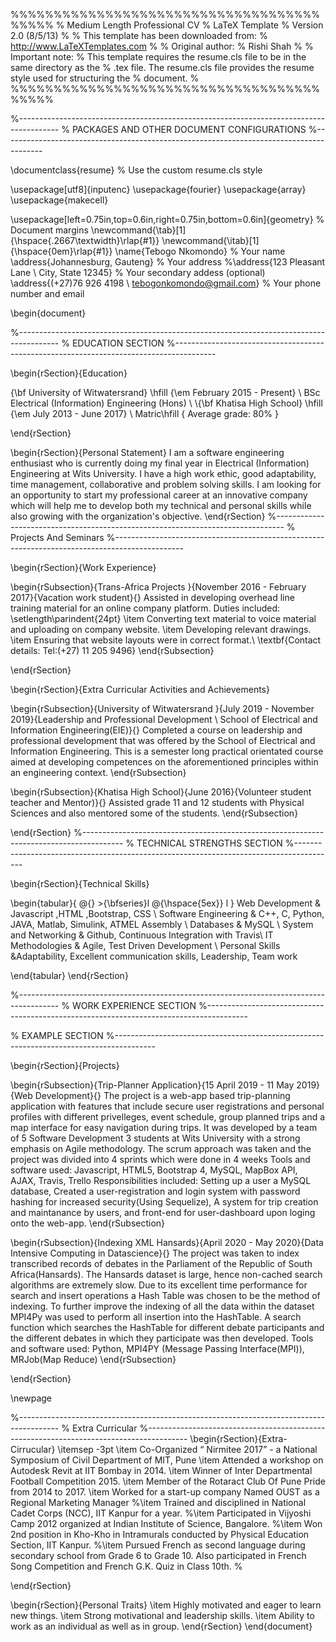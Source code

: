 <!-- 
TEBOGO NKOMONDO

FINAL YEAR ELECTRICAL(INFORMATION) ENGINEERING STUDENT

Johannesburg, Gauteng
076 926 4198
tebogonkomondo@gmail.com
linkedin.com/in/tebogo-nkomondo-091728ba

#=================================================================================

EDUCATION

University of Witwatersrand (Wits)                    2015 - 2020
BSc Electrical (Information) Engineering (Hons)


Khatisa High School                                   2010 - 2014
Grade 8 - 12 (Matric)

Average grade: 80%

#=================================================================================


WORK EXPERIENCE

Trans-Africa Projects                                 Nov 2016 - Feb 2017
Vacation work student.

Assisted in developing overhead line training material for an online company platform.

Duties included:

- Converting text material to voice material and uploading on company website.

- Developing relevant drawings.

- Ensuring that website layouts were in correct format.

Contact details:

Tel: +27 11 205 9496


#=================================================================================

EXTRA-CURRICULAR ACTIVITIES

University of Witwatersrand (School of EIE)                             July 2019 - Oct 2019
Engineering Leadership and Professional Development

Completed a course on leadership and professional development that was offered by the School of Electrical and Information Engineering. This is a semester long practical orientated course aimed at developing competences on the aforementioned principles within an engineering context.


Khatisa High School                                                      June 2016 - July 2017
Volunteer student teacher

Volunteered to assist grade 11 and 12 students get ahead in their work during the winter holidays while also offering motivation. Completed activities included teaching Physical Sciences and Mathematics. Assisted students in University application and also mentored some of the students.

#=================================================================================

SKILLS

WEB DEVELOPMENT

Javascript
HTML
Bootstrap
CSS

SOFTWARE DEVELOPMENT

C++ and C                                                                         
Python
NodeJS
JAVA
Matlab and Simulink
ATMEL Assembly
Data Intensive Computing for Datascience

DATABASES

MySQL

SYSTEM AND NETWORKING

Github
Continuous Integration with Travis
Trello

IT METHODOLOGIES

Agile
Test Driven Development

PERSONAL SKILLS

Adaptability
Excellent communication skills
Leadership
Team work

#=================================================================================

LANGUAGES

English
Xitsonga


#=================================================================================

HOBBIES

Gaming.
Sports (Soccer and Basketball) -->

%%%%%%%%%%%%%%%%%%%%%%%%%%%%%%%%%%%%%%%%%
% Medium Length Professional CV
% LaTeX Template
% Version 2.0 (8/5/13)
%
% This template has been downloaded from:
% http://www.LaTeXTemplates.com
%
% Original author:
% Rishi Shah 
%
% Important note:
% This template requires the resume.cls file to be in the same directory as the
% .tex file. The resume.cls file provides the resume style used for structuring the
% document.
%
%%%%%%%%%%%%%%%%%%%%%%%%%%%%%%%%%%%%%%%%%

%----------------------------------------------------------------------------------------
%	PACKAGES AND OTHER DOCUMENT CONFIGURATIONS
%----------------------------------------------------------------------------------------

\documentclass{resume} % Use the custom resume.cls style

\usepackage[utf8]{inputenc}
\usepackage{fourier} 
\usepackage{array}
\usepackage{makecell}

\usepackage[left=0.75in,top=0.6in,right=0.75in,bottom=0.6in]{geometry} % Document margins
\newcommand{\tab}[1]{\hspace{.2667\textwidth}\rlap{#1}}
\newcommand{\itab}[1]{\hspace{0em}\rlap{#1}}
\name{Tebogo Nkomondo} % Your name
\address{Johannesburg, Gauteng} % Your address
%\address{123 Pleasant Lane \\ City, State 12345} % Your secondary addess (optional)
\address{(+27)76 926 4198 \\ tebogonkomondo@gmail.com} % Your phone number and email

\begin{document}

%----------------------------------------------------------------------------------------
%	EDUCATION SECTION
%----------------------------------------------------------------------------------------

\begin{rSection}{Education}

{\bf University of Witwatersrand} \hfill {\em February 2015 - Present} 
\\ BSc Electrical (Information) Engineering (Hons)
\\ 
\\{\bf Khatisa High School} \hfill {\em July 2013 - June 2017} 
\\ Matric\hfill { Average grade: 80\% }

\end{rSection}

\begin{rSection}{Personal Statement}
I am a software engineering enthusiast who is currently doing my final year in Electrical (Information) Engineering at Wits University. I have a high work ethic, good adaptability, time management, collaborative and problem solving skills. I am looking for an opportunity to start my professional career at an innovative company which will help me to develop both my technical and personal skills while also growing with the organization's objective.
\end{rSection}
%--------------------------------------------------------------------------------
%    Projects And Seminars
%-----------------------------------------------------------------------------------------------

\begin{rSection}{Work Experience}

\begin{rSubsection}{Trans-Africa Projects }{November 2016 - February 2017}{Vacation work student}{}
 Assisted in developing overhead line training material for an online company platform. Duties included:
\setlength\parindent{24pt} \item Converting text material to voice material and uploading on company website.
\item Developing relevant drawings.
\item Ensuring that website layouts were in correct format.\\
 \textbf{Contact details: Tel:(+27) 11 205 9496}
\end{rSubsection}

\end{rSection}

\begin{rSection}{Extra Curricular Activities and Achievements}

\begin{rSubsection}{University of Witwatersrand }{July 2019 - November 2019}{Leadership and Professional Development \\ School of Electrical and Information Engineering(EIE)}{}
Completed a course on leadership and professional development that was offered by the School of Electrical and Information Engineering. This is a semester long practical orientated course aimed at developing competences on the aforementioned principles within an engineering context.
\end{rSubsection}

\begin{rSubsection}{Khatisa High School}{June 2016}{Volunteer student teacher and Mentor)}{}
Assisted grade 11 and 12 students with Physical Sciences and also mentored some of the students.
\end{rSubsection}

\end{rSection}
%----------------------------------------------------------------------------------------
%	TECHNICAL STRENGTHS SECTION
%----------------------------------------------------------------------------------------

\begin{rSection}{Technical Skills}

\begin{tabular}{ @{} >{\bfseries}l @{\hspace{5ex}} l }
Web Development  & Javascript ,HTML ,Bootstrap, CSS \\
Software Engineering  & C++, C, Python, JAVA, Matlab, Simulink, ATMEL Assembly \\
Databases & MySQL \\
System and Networking & Github, Continuous Integration with Travis\\
IT Methodologies & Agile, Test Driven Development \\
Personal Skills &Adaptability, Excellent communication skills, Leadership, Team work

\end{tabular}
\end{rSection}

%----------------------------------------------------------------------------------------
%	WORK EXPERIENCE SECTION
%----------------------------------------------------------------------------------------




%	EXAMPLE SECTION
%----------------------------------------------------------------------------------------

\begin{rSection}{Projects} 

\begin{rSubsection}{Trip-Planner Application}{15 April 2019 - 11 May 2019}{Web Development}{}
The project is a web-app based trip-planning application with features that include secure user registrations and personal profiles with different privelleges, event schedule, group planned trips and a map interface for easy navigation during trips. It was developed by a team of 5 Software Development 3 students at Wits University with a strong emphasis on Agile methodology. The scrum approach was taken and the project was divided into 4 sprints which were done in 4 weeks 
Tools and software used: Javascript, HTML5, Bootstrap 4, MySQL, MapBox API, AJAX, Travis, Trello
Responsibilities included: Setting up a user a MySQL database, Created a user-registration and login system with password hashing for increased security(Using Sequelize), A system for trip creation and maintanance by users, and front-end for user-dashboard upon loging onto the web-app.
\end{rSubsection}


\begin{rSubsection}{Indexing XML Hansards}{April 2020 - May 2020}{Data Intensive Computing in Datascience}{}
The project was taken to index transcribed records of debates in the Parliament of the Republic of South Africa(Hansards). The Hansards dataset is large, hence non-cached search algorithms are extremely slow. Due to its excellent time performance for search and insert operations a Hash Table was chosen to be the method of indexing. To further improve the indexing of all the data within the dataset MPI4Py was used to perform all insertion into the HashTable. A search function which searches the HashTable for different debate participants and the different debates in which they participate was then developed.
Tools and software used: Python, MPI4PY (Message Passing Interface(MPI)), MRJob(Map Reduce)
\end{rSubsection}


\end{rSection}

\newpage

%----------------------------------------------------------------------------------------
% Extra Curricular
%----------------------------------------------------------------------------------------
\begin{rSection}{Extra-Cirrucular} \itemsep -3pt
\item Co-Organized “ Nirmitee 2017” - a National Symposium of Civil Department of MIT, Pune
\item Attended a workshop on Autodesk Revit at IIT Bombay in 2014.
\item Winner of Inter Departmental Football Competition 2015.
\item Member of the  Rotaract Club Of Pune Pride from 2014 to 2017.
\item Worked for a start-up company Named OUST as a Regional Marketing Manager
%\item Trained and disciplined in National Cadet Corps (NCC), IIT Kanpur for a year.
 %\item  Participated in Vijyoshi Camp 2012 organized at Indian Institute of Science, Bangalore.
 %\item Won 2nd position in Kho-Kho in Intramurals conducted by Physical Education Section, IIT Kanpur.
 %\item Pursued French as second language during secondary school from Grade 6 to Grade 10. Also participated in French Song Competition and French G.K. Quiz in Class 10th. %

\end{rSection}

\begin{rSection}{Personal Traits}
\item Highly motivated and eager to learn new things.
\item Strong motivational and leadership skills.
\item Ability to work as an individual as well as in group.
\end{rSection}
\end{document}


